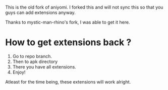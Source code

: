 This is the old fork of aniyomi. I forked this and will not sync this so that you guys can add extensions anyway.


Thanks to mystic-man-rhino's fork, I was able to get it here.

# How to get extensions back ?

1. Go to repo branch.
2. Then to apk directory
3. There you have all extensions.
4. Enjoy!


Atleast for the time being, these extensions will work alright.
